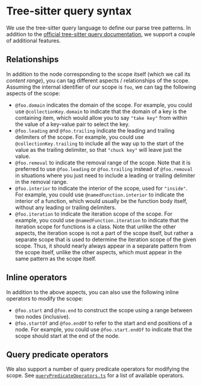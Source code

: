 # Tree-sitter query syntax

We use the tree-sitter query language to define our parse tree patterns. In addition to the [official tree-sitter query documentation](https://tree-sitter.github.io/tree-sitter/using-parsers#query-syntax), we support a couple of additional features.

## Relationships

In addition to the node corresponding to the scope itself (which we call its _content range_), you can tag different aspects / relationships of the scope. Assuming the internal identifier of our scope is `foo`, we can tag the following aspects of the scope:

- `@foo.domain` indicates the domain of the scope. For example, you could use `@collectionKey.domain` to indicate that the domain of a key is the containing item, which would allow you to say `"take key"` from within the value of a key-value pair to select the key.
- `@foo.leading` and `@foo.trailing` indicate the leading and trailing delimiters of the scope. For example, you could use `@collectionKey.trailing` to include all the way up to the start of the value as the trailing delimiter, so that `"chuck key"` will leave just the value.
- `@foo.removal` to indicate the removal range of the scope. Note that it is preferred to use `@foo.leading` or `@foo.trailing` instead of `@foo.removal` in situations where you just need to include a leading or trailing delimiter in the removal range.
- `@foo.interior` to indicate the interior of the scope, used for `"inside"`. For example, you could use `@namedFunction.interior` to indicate the interior of a function, which would usually be the function body itself, without any leading or trailing delimiters.
- `@foo.iteration` to indicate the iteration scope of the scope. For example, you could use `@namedFunction.iteration` to indicate that the iteration scope for functions is a class. Note that unlike the other aspects, the iteration scope is not a part of the scope itself, but rather a separate scope that is used to determine the iteration scope of the given scope. Thus, it should nearly always appear in a separate pattern from the scope itself, unlike the other aspects, which must appear in the same pattern as the scope itself.

## Inline operators

In addition to the above aspects, you can also use the following inline operators to modify the scope:

- `@foo.start` and `@foo.end` to construct the scope using a range between two nodes (inclusive).
- `@foo.startOf` and `@foo.endOf` to refer to the start and end positions of a node. For example, you could use `@foo.start.endOf` to indicate that the scope should start at the end of the node.

## Query predicate operators

We also support a number of query predicate operators for modifying the scope. See [`queryPredicateOperators.ts`](../../packages/cursorless-engine/src/languages/TreeSitterQuery/queryPredicateOperators.ts) for a list of available operators.
